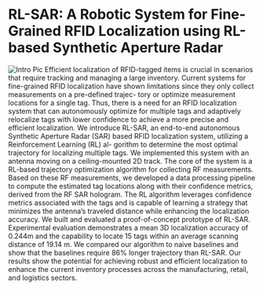 # RL-SAR: A Robotic System for Fine-Grained RFID Localization using RL-based Synthetic Aperture Radar
![Intro Pic](/asset/image/projects/rlsar_pic.png)
Efficient localization of RFID-tagged items is crucial in scenarios that require tracking and managing a large inventory. Current systems for fine-grained RFID localization have shown limitations since they only collect measurements on a pre-defined trajec- tory or optimize measurement locations for a single tag. Thus, there is a need for an RFID localization system that can autonomously optimize for multiple tags and adaptively relocalize tags with lower confidence to achieve a more precise and efficient localization.
We introduce RL-SAR, an end-to-end autonomous Synthetic Aperture Radar (SAR) based RFID localization system, utilizing a Reinforcement Learning (RL) al- gorithm to determine the most optimal trajectory for localizing multiple tags. We implemented this system with an antenna moving on a ceiling-mounted 2D track. The core of the system is a RL-based trajectory optimization algorithm for collecting RF measurements. Based on these RF measurements, we developed a data processing pipeline to compute the estimated tag locations along with their confidence metrics, derived from the RF SAR hologram. The RL algorithm leverages confidence metrics associated with the tags and is capable of learning a strategy that minimizes the antenna’s traveled distance while enhancing the localization accuracy.
We built and evaluated a proof-of-concept prototype of RL-SAR. Experimental evaluation demonstrates a mean 3D localization accuracy of 0.244m and the capability to locate 15 tags within an average scanning distance of 19.14 m. We compared our algorithm to naive baselines and show that the baselines require 86% longer trajectory than RL-SAR. Our results show the potential for achieving robust and efficient localization to enhance the current inventory processes across the manufacturing, retail, and logistics sectors.

